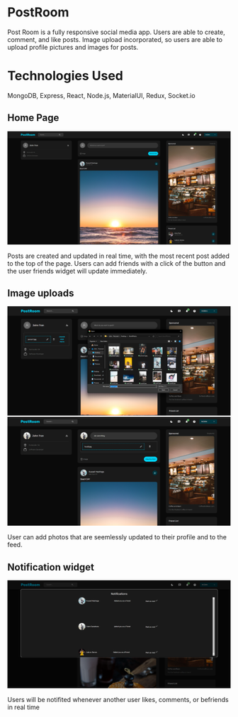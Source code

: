 <h1>PostRoom</h1>

<p>Post Room is a fully responsive social media app. Users are able to create, comment, and like posts. Image upload incorporated, so users are able to upload profile pictures and images for posts.</p>

<h1>Technologies Used</h1>
 <p>MongoDB, Express, React, Node.js, MaterialUI, Redux, Socket.io</p>
 
 <h2>Home Page</h2>
 <img src="https://github.com/DatGuy8/PostRoomFinal/blob/master/readMeImages/Screenshot%202023-06-14%20101400.png">
<p>Posts are created and updated in real time, with the most recent post added to the top of the page. Users can add friends with a click of the button and the user friends widget will update immediately.</p>

<h2>Image uploads</h2>
<img src="https://github.com/DatGuy8/PostRoomFinal/blob/master/readMeImages/Screenshot%202023-06-14%20103710.png">
<img src="https://github.com/DatGuy8/PostRoomFinal/blob/master/readMeImages/Screenshot%202023-06-14%20103927.png">
<p>User can add photos that are seemlessly updated to their profile and to the feed.</p>

<h2>Notification widget</h2>
<img src="https://github.com/DatGuy8/PostRoomFinal/blob/master/readMeImages/Screenshot%202023-06-14%20104536.png">
<p>Users will be notifited whenever another user likes, comments, or befriends in real time</p>
